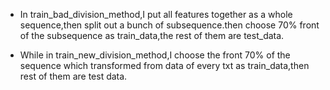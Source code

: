 - In train_bad_division_method,I put all features together as a whole sequence,then split out a bunch of subsequence.then choose 70% front of the subsequence as train_data,the rest of them are test_data.

- While in train_new_division_method,I choose the front 70% of the sequence which transformed from data of every txt as train_data,then rest of them are test data.
